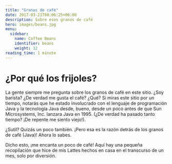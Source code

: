 ```yaml
---
title: "Granos de café"
date: 2017-03-21T08:06:25+06:00
description: Sobre esos granos de café
hero: images/beans.jpg
menu:
  sidebar:
    name: Coffee Beans
    identifier: beans
    weight: 12
reading_time: 1 minute
---
```


# ¿Por qué los frijoles?

La gente siempre me pregunta sobre los granos de café en este sitio. ¿Soy barista? ¿De verdad me gusta el café? ¿Qué? Si miras este sitio por un tiempo, notarás que he estado involucrado con el lenguaje de programación Java y la tecnología Java desde, bueno, desde un poco antes de que Sun Microsystems, Inc. lanzara Java en 1995. (¿De verdad ha pasado tanto tiempo? ¡De repente me siento viejo!).

¿Sutil? Quizás un poco también. ¡Pero esa es la razón detrás de los granos de café (Java)! Ahora lo sabes.

Dicho esto, ¡me encanta un poco de café! Aquí hay una pequeña recopilación que hice de mis Lattes hechos en casa en el transcurso de un mes, solo por diversión.

